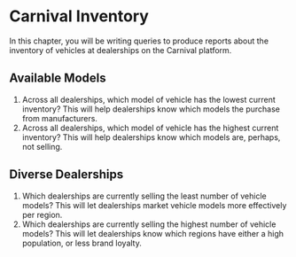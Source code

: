 # Carnival Inventory

In this chapter, you will be writing queries to produce reports about the inventory of vehicles at dealerships on the Carnival platform.

## Available Models

1. Across all dealerships, which model of vehicle has the lowest current inventory? This will help dealerships know which models the purchase from manufacturers.
1. Across all dealerships, which model of vehicle has the highest current inventory? This will help dealerships know which models are, perhaps, not selling.

## Diverse Dealerships

1. Which dealerships are currently selling the least number of vehicle models? This will let dealerships market vehicle models more effectively per region.
1. Which dealerships are currently selling the highest number of vehicle models? This will let dealerships know which regions have either a high population, or less brand loyalty.
